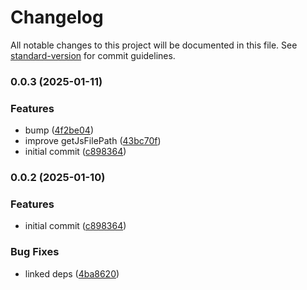 # Changelog

All notable changes to this project will be documented in this file. See [standard-version](https://github.com/conventional-changelog/standard-version) for commit guidelines.

### 0.0.3 (2025-01-11)


### Features

* bump ([4f2be04](https://github.com/albizures/gleam-tools/commit/4f2be0434b7bb944b1f7d4bde7ec30a43c647941))
* improve getJsFilePath ([43bc70f](https://github.com/albizures/gleam-tools/commit/43bc70f40a672d3d26fd6015c0be529cc9a906ff))
* initial commit ([c898364](https://github.com/albizures/gleam-tools/commit/c898364a72b68332344b03b72efaa3396c5261da))

### 0.0.2 (2025-01-10)


### Features

* initial commit ([c898364](https://github.com/albizures/gleam-tools/commit/c898364a72b68332344b03b72efaa3396c5261da))


### Bug Fixes

* linked deps ([4ba8620](https://github.com/albizures/gleam-tools/commit/4ba8620d9c309aef3f771605bef0a05908289675))
